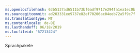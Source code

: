 ```yaml
---
ms.openlocfilehash: 63b5137ad6511b73bf6adf9717e294fa1ea1ec0b
ms.sourcegitcommit: ad203331ee9737e82ef70206ac04eeb72a5f9c7f
ms.translationtype: MT
ms.contentlocale: de-DE
ms.lasthandoff: 06/18/2019
ms.locfileid: "67213424"
---
```

Sprachpakete